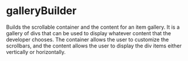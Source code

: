 galleryBuilder
==============

Builds the scrollable container and the content for an item gallery.  It is a gallery of divs that can be used to display whatever content that the developer chooses.  The container allows the user to customize the scrollbars, and the content allows the user to display the div items either vertically or horizontally.
